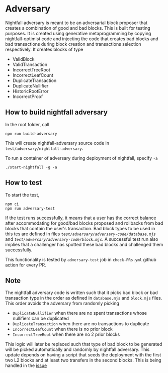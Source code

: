 # Adversary

Nightfall adversary is meant to be an adversarial block proposer that creates a combination of good and bad blocks. This is built for testing purposes. It is created using generative metaprogramming by copying nightfall-optimist code and injecting the code that creates bad blocks and bad transactions during block creation and transactions selection respectively. It creates blocks of type

- ValidBlock
- ValidTransaction
- IncorrectTreeRoot
- IncorrectLeafCount
- DuplicateTransaction
- DuplicateNullifier
- HistoricRootError
- IncorrectProof

## How to build nightfall adversary

In the root folder, call
```
npm run build-adversary
```
This will create nightfall-adversary source code in `test/adversary/nightfall-adversary`.

To run a container of adversary during deployment of nightfall, specify `-a`
```
./start-nightfall -g -a
```

## How to test

To start the test,
```
npm ci
npm run adversary-test
```

If the test runs successfully, it means that a user has the correct balance after accommodating for good/bad blocks proposed and rollbacks from bad blocks that contain the user's transaction. Bad block types to be used in this tes are defined in files *`test/adversary/adversary-code/database.mjs`* and *`test/adversary/adversary-code/block.mjs`*. A successful test run also implies that a challenger has spotted these bad blocks and challenged them successfully.

This functionality is tested by `adversary-test` job in `check-PRs.yml` github action for every PR.

## Note

The nightfall adversary code is written such that it picks bad block or bad transaction type in the order as defined in `database.mjs` and `block.mjs` files. This order avoids the adversary from randomly picking

- `DuplicateNullifier` when there are no spent transactions whose nullifiers can be duplicated
- `DuplicateTransaction` when there are no transactions to duplicate
- `IncorrectLeafCount` when there is no prior block
- `IncorrectTreeRoot` when there are no 2 prior blocks

This logic will later be replaced such that type of bad block to be generated will be picked automatically and randomly by nightfall adversary. This update depends on having a script that seeds the deployment with the first two L2 blocks and at least two transfers in the second blocks. This is being handled in the [issue](https://github.com/EYBlockchain/nightfall_3/issues/521)
